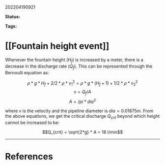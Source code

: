202204190921

**Status:** 

**Tags:** 

# [[Fountain height event]]
Whenever the fountain height ($H_f$) is increased by a meter, there is a decrease in the discharge rate ($Q_f$). This can be represented through the Bernoulli equation as:

$$\rho*g*H_f + 2/2*\rho*v_1^2 = \rho*g*(H_f+1) + 1/2*\rho*v_2^2$$
$$v=Q_f/A$$
$$A=/pi*dia^2$$

where $v$ is the velocity and the pipeline diameter is $dia = 0.01875 m$. From the above equations, we get the critical discharge $Q_{crit}$ beyond which height cannot be increased to be: 

$$Q_{crit} = \sqrt{2*g} * A = 18 l/min$$




---
# References